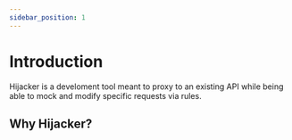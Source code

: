```yaml
---
sidebar_position: 1
---
```


# Introduction

Hijacker is a develoment tool meant to proxy to an existing API while being able to mock and modify specific requests via rules.

## Why Hijacker?